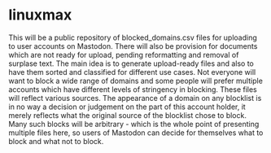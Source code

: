 # linuxmax
This will be a public repository of blocked_domains.csv files for uploading to user accounts on Mastodon. There will also be provision for documents which are not ready for upload, pending reformatting and removal of surplase text. The main idea is to generate upload-ready files and also to have them sorted and classified for different use cases. Not everyone will want to block a wide range of domains and some people will prefer multiple accounts which have different levels of stringency in blocking. These files will reflect various sources. The appearance of a domain on any blocklist is in no way a decision or judgement on the part of this account holder, it merely reflects what the original source of the blocklist chose to block. Many such blocks will be arbitrary - which is the whole point of presenting multiple files here, so users of Mastodon can decide for themselves what to block and what not to block.
